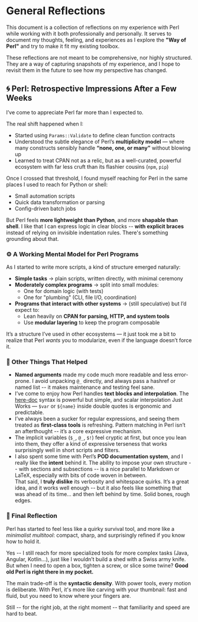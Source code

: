 # General Reflections 

This document is a collection of reflections on my experience with Perl while working with it both professionally and personally. It serves to document my thoughts, feeling, and experiences as I explore the __"Way of Perl"__ and try to make it fit my existing toolbox.

These reflections are not meant to be comprehensive, nor highly structured. They are a way of capturing snapshots of my experience, and I hope to revisit them in the future to see how my perspective has changed.

## 🌀 Perl: Retrospective Impressions After a Few Weeks

I’ve come to appreciate Perl far more than I expected to.

The real shift happened when I:
- Started using `Params::Validate` to define clean function contracts
- Understood the subtle elegance of Perl’s **multiplicity model** — where many constructs sensibly handle __“none, one, or many”__ without blowing up
- Learned to treat CPAN not as a relic, but as a well-curated, powerful ecosystem with far less cruft than its flashier cousins (`npm`, `pip`)

Once I crossed that threshold, I found myself reaching for Perl in the same places I used to reach for Python or shell:
- Small automation scripts
- Quick data transformation or parsing
- Config-driven batch jobs

But Perl feels **more lightweight than Python**, and more **shapable than shell**. I like that I can express logic in clear blocks -- **with explicit braces** instead of relying on invisible indentation rules. There's something grounding about that.


### ⚙️ A Working Mental Model for Perl Programs

As I started to write more scripts, a kind of structure emerged naturally:

- **Simple tasks** → plain scripts, written directly, with minimal ceremony
- **Moderately complex programs** → split into small modules:
    - One for domain logic (with tests)
    - One for "plumbing" (CLI, file I/O, coordination)
- **Programs that interact with other systems** → (still speculative) but I’d expect to:
    - Lean heavily on **CPAN for parsing, HTTP, and system tools**
    - Use **modular layering** to keep the program composable

It’s a structure I’ve used in other ecosystems — it just took me a bit to realize that Perl *wants* you to modularize, even if the language doesn’t force it.


### 🧵 Other Things That Helped

- **Named arguments** made my code much more readable and less error-prone. I avoid unpacking `@_` directly, and always pass a hashref or named list -- it makes maintenance and testing feel sane.
- I’ve come to enjoy how Perl handles **text blocks and interpolation**. The [here-doc](https://perlmaven.com/here-documents) syntax is powerful but simple, and scalar interpolation Just Works — `$var` or `${name}` inside double quotes is ergonomic and predictable.
- I’ve always been a sucker for regular expressions, and seeing them treated as **first-class tools** is refreshing. Pattern matching in Perl isn’t an afterthought -- it’s a core expressive mechanism.
- The implicit variables (`$_`, `@_`, `$!`) feel cryptic at first, but once you lean into them, they offer a kind of expressive terseness that works surprisingly well in short scripts and filters.
- I also spent some time with Perl’s **POD documentation system**, and I really like the **intent** behind it. The ability to impose your own structure -- with sections and subsections -- is a nice parallel to Markdown or LaTeX, especially with bits of code woven in between.  
  That said, I **truly dislike** its verbosity and whitespace quirks. It’s a great idea, and it works well enough -- but it also feels like something that was ahead of its time… and then left behind by time. Solid bones, rough edges.

### 🧠 Final Reflection

Perl has started to feel less like a quirky survival tool, and more like a *minimalist multitool*: compact, sharp, and surprisingly refined if you know how to hold it.

Yes -- I still reach for more specialized tools for more complex tasks (Java, Angular, Kotlin...), just like I wouldn’t build a shed with a Swiss army knife. But when I need to open a box, tighten a screw, or slice some twine? **Good old Perl is right there in my pocket.**

The main trade-off is the **syntactic density**. With power tools, every motion is deliberate. With Perl, it's more like carving with your thumbnail: fast and fluid, but you need to know where your fingers are.

Still -- for the right job, at the right moment -- that familiarity and speed are hard to beat.
